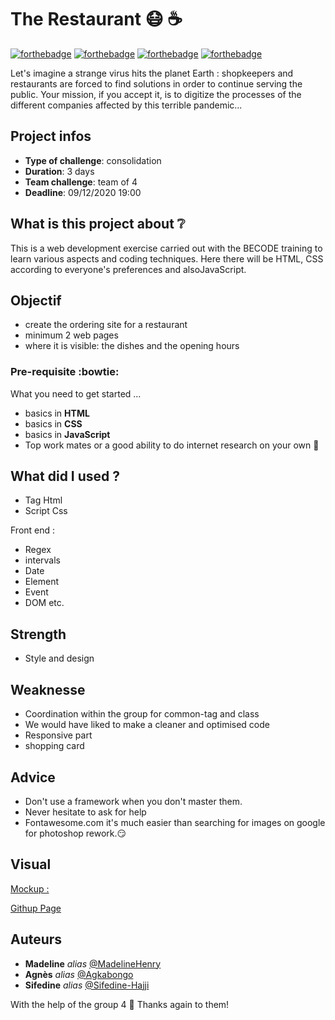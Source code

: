 # The Restaurant :mask: :coffee:

[![forthebadge](http://forthebadge.com/images/badges/built-with-love.svg)](http://forthebadge.com) [![forthebadge](https://forthebadge.com/images/badges/validated-html5.svg)](http://forthebadge.com) [![forthebadge](https://forthebadge.com/images/badges/made-with-javascript.svg)](http://forthebadge.com) [![forthebadge](https://forthebadge.com/images/badges/uses-css.svg)](http://forthebadge.com)

Let's imagine a strange virus hits the planet Earth : shopkeepers and restaurants are forced to find solutions in order to continue serving the public. Your mission, if you accept it, is to digitize the processes of the different companies affected by this terrible pandemic...

## Project infos 

- **Type of challenge**: consolidation
- **Duration**: 3 days
- **Team challenge**: team of 4
- **Deadline**: 09/12/2020 19:00

## What is this project about :grey_question:

This is a web development exercise carried out with the BECODE training to learn various aspects and coding techniques. Here there will be HTML, CSS according to everyone's preferences and alsoJavaScript.

## Objectif

- create the ordering site for a restaurant
- minimum 2 web pages 
- where it is visible: the dishes and the opening hours

### Pre-requisite :bowtie:

What you need to get started ...

- basics in **HTML**
- basics in **CSS**
- basics in **JavaScript**
- Top work mates or a good ability to do internet research on your own :muscle: 

## What did I used ?

- Tag Html
- Script Css

Front end :
- Regex
- intervals
- Date
- Element 
- Event
- DOM
etc.

## Strength

- Style and design

## Weaknesse

- Coordination within the group for common-tag and class
- We would have liked to make a cleaner and optimised code
- Responsive part
- shopping card

## Advice

- Don't use a framework when you don't master them. 
- Never hesitate to ask for help
- Fontawesome.com it's much easier than searching for images on google for photoshop rework.:smirk:


## Visual 
[Mockup : ](https://xd.adobe.com/view/adfe8e53-76a5-430c-b168-096a1b099968-f8ad/?fullscreen)

[Githup Page](https://madelinehenry.github.io/18-Restaurant/menu.html)
 

## Auteurs
* **Madeline** _alias_ [@MadelineHenry](https://github.com/MadelineHenry)
* **Agnès** _alias_ [@Agkabongo](https://github.com/agkabongo)
* **Sifedine** _alias_ [@Sifedine-Hajji](https://github.com/Sifedine-Hajji?tab=repositories)

With the help of the group 4 :gift_heart:
Thanks again to them!

